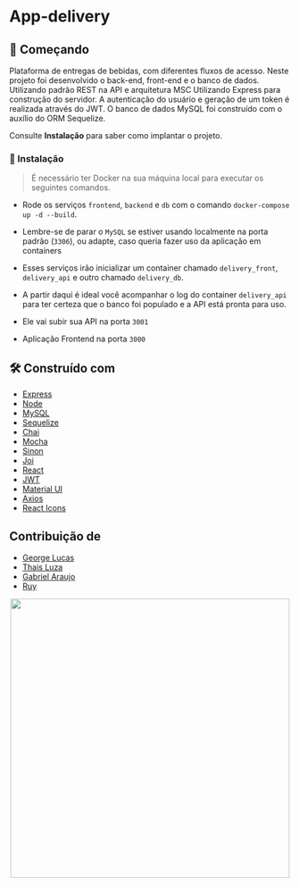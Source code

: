 # App-delivery

## 🚀 Começando

Plataforma de entregas de bebidas, com diferentes fluxos de acesso. Neste projeto foi desenvolvido o back-end, front-end e o banco de dados. Utilizando padrão REST na API e arquitetura MSC Utilizando Express para construção do servidor. A autenticação do usuário e geração de um token é realizada através do JWT. O banco de dados MySQL foi construído com o auxílio do ORM Sequelize.

Consulte **Instalação** para saber como implantar o projeto.

### 🔧 Instalação

> É necessário ter Docker na sua máquina local para executar os seguintes comandos.

- Rode os serviços `frontend`, `backend` e `db` com o comando `docker-compose up -d --build`.
- Lembre-se de parar o `MySQL` se estiver usando localmente na porta padrão (`3306`), ou adapte, caso queria fazer uso da aplicação em containers
- Esses serviços irão inicializar um container chamado `delivery_front`, `delivery_api` e outro chamado `delivery_db`.
- A partir daqui é ideal você acompanhar o log do container `delivery_api` para ter certeza que o banco foi populado e a API está pronta para uso.

- Ele vai subir sua API na porta `3001`
- Aplicação Frontend na porta `3000`

## 🛠️ Construído com

* [Express](https://expressjs.com/pt-br/)
* [Node](https://nodejs.org/pt-br/docs/)
* [MySQL](https://dev.mysql.com/doc/)
* [Sequelize](https://sequelize.org/docs/v6/getting-started/)
* [Chai](https://www.chaijs.com/)
* [Mocha](https://mochajs.org/)
* [Sinon](https://sinonjs.org/releases/latest/)
* [Joi](https://joi.dev/api/?v=17.6.0)
* [React](https://pt-br.reactjs.org/)
* [JWT](https://jwt.io/)
* [Material UI](https://mui.com/pt/)
* [Axios](https://axios-http.com/ptbr/docs/intro)
* [React Icons](https://react-icons.github.io/react-icons/)

## Contribuição de

* [George Lucas](https://www.linkedin.com/in/glalmeida-/)
* [Thais Luza](https://www.linkedin.com/in/thais-luza-95447a73/)
* [Gabriel Araujo](https://www.linkedin.com/in/gabriel-araujo11/)
* [Ruy](https://www.linkedin.com/in/ruybarbosajr/)

<div align="center">
  <img height="500" widht= "600" src="C:\Users\ruy_d\OneDrive\Imagens\Capturas de tela\2022-09-01.png">
</div>
